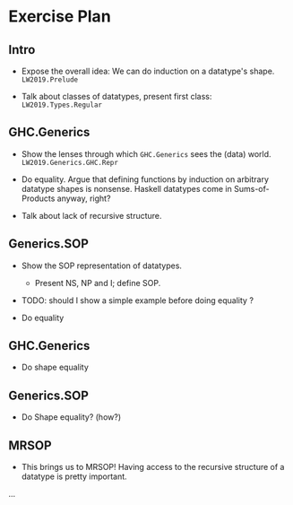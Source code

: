 # Exercise Plan

## Intro

* Expose the overall idea: We can do induction on a datatype's
  shape. `LW2019.Prelude`

* Talk about classes of datatypes, present first class:
  `LW2019.Types.Regular`

## GHC.Generics

* Show the lenses through which `GHC.Generics` sees the
  (data) world. `LW2019.Generics.GHC.Repr`

* Do equality. Argue that defining functions by induction on
  arbitrary datatype shapes is nonsense. Haskell datatypes
  come in Sums-of-Products anyway, right?

* Talk about lack of recursive structure.

## Generics.SOP

* Show the SOP representation of datatypes. 
  - Present NS, NP and I; define SOP.
  
* TODO: should I show a simple example before doing equality ?

* Do equality

## GHC.Generics 

* Do shape equality

## Generics.SOP

* Do Shape equality? (how?)

## MRSOP

* This brings us to MRSOP! Having access to the recursive structure
  of a datatype is pretty important.


... 
  

